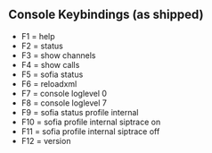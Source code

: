 Console Keybindings (as shipped)
--------------------------------
*  F1 = help
*  F2 = status
*  F3 = show channels
*  F4 = show calls
*  F5 = sofia status
*  F6 = reloadxml
*  F7 = console loglevel 0
*  F8 = console loglevel 7
*  F9 = sofia status profile internal
* F10 = sofia profile internal siptrace on
* F11 = sofia profile internal siptrace off
* F12 = version

